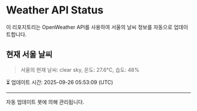 
# Weather API Status

이 리포지토리는 OpenWeather API를 사용하여 서울의 날씨 정보를 자동으로 업데이트합니다.

## 현재 서울 날씨
> 서울의 현재 날씨: clear sky, 온도: 27.6°C, 습도: 48%

⏳ 업데이트 시간: 2025-09-26 05:53:09 (UTC)

---
자동 업데이트 봇에 의해 관리됩니다.
